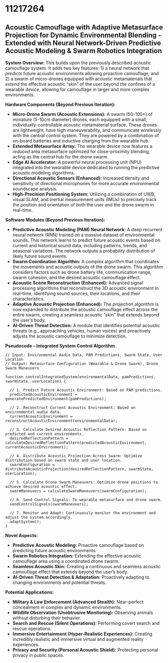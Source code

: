 # 11217264

## Acoustic Camouflage with Adaptive Metasurface Projection for Dynamic Environmental Blending - Extended with Neural Network-Driven Predictive Acoustic Modeling & Swarm Robotics Integration

**System Overview:** This builds upon the previously described acoustic camouflage system.  It adds two key features: 1) a neural network that *predicts* future acoustic environments allowing proactive camouflage, and 2) a swarm of micro-drones equipped with acoustic metamaterials that *extend* the effective acoustic “skin” of the user beyond the confines of a wearable device, allowing for camouflage in larger and more complex environments.

**Hardware Components (Beyond Previous Iteration):**

*   **Micro-Drone Swarm (Acoustic Extensions):**  A swarm (50-100+) of miniature (5-10cm diameter) drones, each equipped with a small, individually-controllable acoustic metamaterial surface. These drones are lightweight, have high maneuverability, and communicate wirelessly with the central control system.  They are powered by a combination of on-board batteries and inductive charging from the wearable hub.
*   **Extended Metasurface Array:**  The wearable device now features a *reduced* area metasurface optimized for close-proximity blending, acting as the central hub for the drone swarm.
*   **Edge AI Accelerator:** A powerful neural processing unit (NPU) integrated into the wearable device dedicated to running the predictive acoustic modeling algorithms.
*   **Directional Acoustic Sensors (Enhanced):**  Increased density and sensitivity of directional microphones for more accurate environmental soundscape analysis.
*   **High-Precision Positioning System:**  Utilizing a combination of UWB, visual SLAM, and inertial measurement units (IMUs) to precisely track the position and orientation of both the user and the drone swarm in real-time.

**Software Modules (Beyond Previous Iteration):**

*   **Predictive Acoustic Modeling (PAM) Neural Network:** A deep recurrent neural network (RNN) trained on a massive dataset of environmental sounds. This network learns to predict future acoustic events based on current and historical sound data, including patterns, trends, and seasonal variations. The network outputs a probability distribution of likely future sound events.
*   **Swarm Coordination Algorithm:** A complex algorithm that coordinates the movements and acoustic outputs of the drone swarm. This algorithm considers factors such as drone battery life, communication range, swarm cohesion, and the desired acoustic camouflage effect.
*   **Acoustic Scene Reconstruction (Enhanced):**  Advanced signal processing algorithms that reconstruct the 3D acoustic environment in real-time, identifying sound sources, their locations, and their characteristics.
*   **Adaptive Acoustic Projection (Enhanced):** The projection algorithm is now expanded to distribute the acoustic camouflage effect across the entire swarm, creating a seamless acoustic “skin” that extends beyond the user’s body.
*   **AI-Driven Threat Detection:** A module that identifies potential acoustic threats (e.g., approaching vehicles, human voices) and proactively adjusts the acoustic camouflage to minimize detection.

**Pseudocode – Integrated System Control Algorithm**

```
// Input: Environmental Audio Data, PAM Predictions, Swarm State, User Location
// Output: Metasurface Configuration (Wearable & Drone Swarm), Drone Swarm Maneuvers

function controlIntegratedSystem(environmentalData, pamPredictions, swarmState, userLocation) {

  // 1. Predict Future Acoustic Environment: Based on PAM predictions.
  predictedAcousticEnvironment = generatePredictedEnvironment(pamPredictions);

  // 2. Reconstruct Current Acoustic Environment: Based on environmental audio data.
  currentAcousticEnvironment = reconstructAcousticEnvironment(environmentalData);

  // 3. Calculate Desired Acoustic Reflection Pattern: Based on predicted and current environments.
  desiredReflectionPattern = calculateDesiredReflectionPattern(predictedAcousticEnvironment, currentAcousticEnvironment);

  // 4. Distribute Acoustic Projection Across Swarm: Optimize distribution based on swarm state and user location.
  swarmConfiguration = distributeAcousticProjection(desiredReflectionPattern, swarmState, userLocation);

  // 5. Calculate Drone Swarm Maneuvers: Optimize drone positions to achieve desired acoustic effect.
  swarmManeuvers = calculateSwarmManeuvers(swarmConfiguration);

  // 6. Send Control Signals: To wearable metasurface and drone swarm.
  sendControlSignals(swarmManeuvers);

  // 7. Monitor and Adapt: Continuously monitor the environment and adjust the system accordingly.
  adaptSystem();
}
```

**Novel Aspects:**

*   **Predictive Acoustic Modeling:** Proactive camouflage based on predicting future acoustic environments.
*   **Swarm Robotics Integration:** Extending the effective acoustic camouflage area using a coordinated drone swarm.
*   **Seamless Acoustic Skin:** Creating a continuous and seamless acoustic camouflage effect that extends beyond the user’s body.
*   **AI-Driven Threat Detection & Adaptation:** Proactively adapting to changing environments and potential threats.

**Potential Applications:**

*   **Military & Law Enforcement (Advanced Stealth):**  Near-perfect concealment in complex and dynamic environments.
*   **Wildlife Observation (Unobtrusive Monitoring):**  Observing animals without disturbing their behavior.
*   **Search and Rescue (Silent Operations):**  Performing covert search and rescue operations.
*   **Immersive Entertainment (Hyper-Realistic Experiences):** Creating incredibly realistic and immersive virtual and augmented reality experiences.
*   **Privacy and Security (Personal Acoustic Shield):** Protecting personal privacy in public spaces.